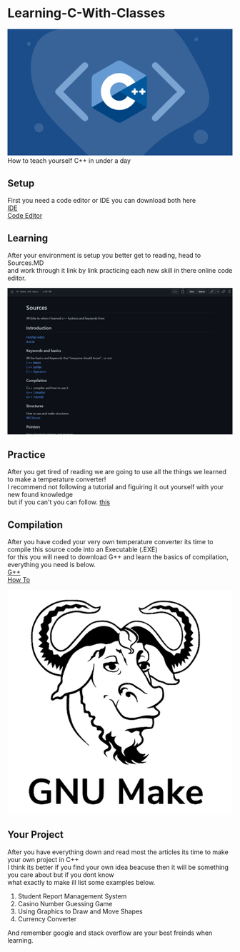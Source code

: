 # Learning-C-With-Classes
![Banner](ignore/C++-Banner.png "Banner")
How to teach yourself C++ in under a day

## Setup
First you need a code editor or IDE you can download both here  
[IDE](https://www.eclipse.org/downloads/)  
[Code Editor](https://notepad-plus-plus.org/downloads/)  

## Learning 
After your environment is setup you better get to reading, head to Sources.MD  
and work through it link by link practicing each new skill in there online code editor.

![Example1](ignore/Sources-Example.jpg "Example of sources")

## Practice
After you get tired of reading we are going to use all the things we learned to make a temperature converter!  
I recommend not following a tutorial and figuiring it out yourself with your new found knowledge  
but if you can't you can follow. [this](http://www.trytoprogram.com/cpp-examples/cplusplus-program-to-convert-temperature/)

## Compilation
After you have coded your very own temperature converter its time to compile this source code into an Executable (.EXE)  
for this you will need to download G++ and learn the basics of compilation, everything you need is below.  
[G++](https://gcc.gnu.org/)  
[How To](https://www.tutorialspoint.com/How-to-compile-and-run-the-Cplusplus-program)

![GCC-bull](ignore/GCC-bull.png "G++ Bull")

## Your Project
After you have everything down and read most the articles its time to make your own project in C++  
I think its better if you find your own idea beacuse then it will be something you care about but if you dont know  
what exactly to make ill list some examples below.  
1. Student Report Management System
2. Casino Number Guessing Game
3. Using Graphics to Draw and Move Shapes
4. Currency Converter

And remember google and stack overflow are your best freinds when learning.
